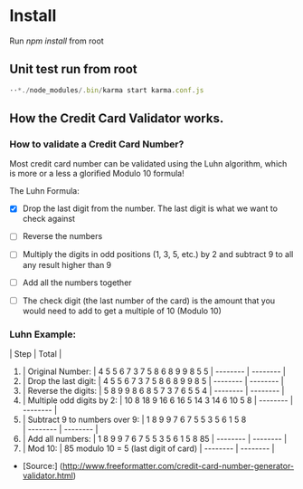 # Install
Run *npm install* from root

## Unit test run from root
```javascript
⋅⋅*./node_modules/.bin/karma start karma.conf.js
```

## How the Credit Card Validator works.

### How to validate a Credit Card Number?

Most credit card number can be validated using the Luhn algorithm, which is more or a less a glorified Modulo 10 formula!

The Luhn Formula:
- [x] Drop the last digit from the number. The last digit is what we want to check against
- [ ] Reverse the numbers
- [ ] Multiply the digits in odd positions (1, 3, 5, etc.) by 2 and subtract 9 to all any result higher than 9
- [ ] Add all the numbers together
- [ ] The check digit (the last number of the card) is the amount that you would need to add to get a multiple of 10 (Modulo 10)




### Luhn Example:
| Step | Total |
1. | Original Number: |	4	5	5	6	7	3	7	5	8	6	8	9	9	8	5	5
| -------- | -------- |
2. | Drop the last digit: | 4	5	5	6	7	3	7	5	8	6	8	9	9	8	5
| -------- | -------- |
3. | Reverse the digits: | 5	8	9	9	8	6	8	5	7	3	7	6	5	5	4
| -------- | -------- |
4. | Multiple odd digits by 2: | 10	8	18	9	16	6	16	5	14	3	14	6	10	5	8
| -------- | -------- |
5. | Subtract 9 to numbers over 9: | 1	8	9	9	7	6	7	5	5	3	5	6	1	5	8		
| -------- | -------- |
6. | Add all numbers: | 1	8	9	9	7	6	7	5	5	3	5	6	1	5	8		85
| -------- | -------- |
7. | Mod 10: | 85 modulo 10 = 5 (last digit of card)
| -------- | -------- |


* [Source:] (http://www.freeformatter.com/credit-card-number-generator-validator.html)
